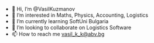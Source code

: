 - 👋 Hi, I’m @VasilKuzmanov
- 👀 I’m interested in Maths, Physics, Accounting, Logistics
- 🌱 I’m currently learning SoftUni Bulgaria
- 💞️ I’m looking to collaborate on Logistics Software
- 📫 How to reach me vasil_k_k@abv.bg

<!---
VasilKuzmanov/VasilKuzmanov is a ✨ special ✨ repository because its `README.md` (this file) appears on your GitHub profile.
You can click the Preview link to take a look at your changes.
--->
